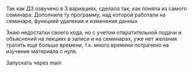 Так как ДЗ озвучено в 3 вариациях, сделала так, как поняла из самого семинара: Дополнила ту программу, над которой работали на семинаре, функцией удаления и изменения данных

Знаю недостатки своего кода, но с учетом отвратительной подачи и объяснений на лекциях в записи и на семинарах, уже нет желания тратить еще больше времени, т.к. много времени потрачено на изучение материала с нуля.

Запускать через main